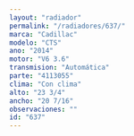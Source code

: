 ```yaml
---
layout: "radiador"
permalink: "/radiadores/637/"
marca: "Cadillac"
modelo: "CTS"
ano: "2014"
motor: "V6 3.6"
transmision: "Automática"
parte: "4113055"
clima: "Con clima"
alto: "23 3/4"
ancho: "20 7/16"
observaciones: ""
id: "637"
---
```


